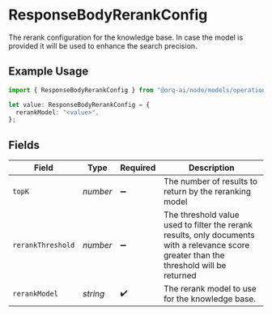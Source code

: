 # ResponseBodyRerankConfig

The rerank configuration for the knowledge base. In case the model is provided it will be used to enhance the search precision.

## Example Usage

```typescript
import { ResponseBodyRerankConfig } from "@orq-ai/node/models/operations";

let value: ResponseBodyRerankConfig = {
  rerankModel: "<value>",
};
```

## Fields

| Field                                                                                                                                    | Type                                                                                                                                     | Required                                                                                                                                 | Description                                                                                                                              |
| ---------------------------------------------------------------------------------------------------------------------------------------- | ---------------------------------------------------------------------------------------------------------------------------------------- | ---------------------------------------------------------------------------------------------------------------------------------------- | ---------------------------------------------------------------------------------------------------------------------------------------- |
| `topK`                                                                                                                                   | *number*                                                                                                                                 | :heavy_minus_sign:                                                                                                                       | The number of results to return by the reranking model                                                                                   |
| `rerankThreshold`                                                                                                                        | *number*                                                                                                                                 | :heavy_minus_sign:                                                                                                                       | The threshold value used to filter the rerank results, only documents with a relevance score greater than the threshold will be returned |
| `rerankModel`                                                                                                                            | *string*                                                                                                                                 | :heavy_check_mark:                                                                                                                       | The rerank model to use for the knowledge base.                                                                                          |